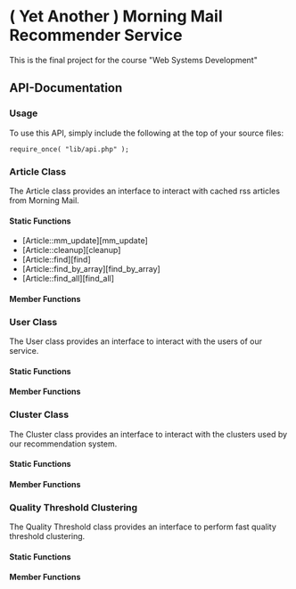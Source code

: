# ( Yet Another ) Morning Mail Recommender Service

This is the final project for the course "Web Systems Development"

## API-Documentation

### Usage

To use this API, simply include the following at the top of your source files:

    require_once( "lib/api.php" );

### Article Class

The Article class provides an interface to interact with cached rss articles from Morning Mail.

#### Static Functions

 * [Article::mm_update][mm_update]
 * [Article::cleanup][cleanup]
 * [Article::find][find]
 * [Article::find_by_array][find_by_array] 
 * [Article::find_all][find_all]

#### Member Functions

### User Class

The User class provides an interface to interact with the users of our service.

#### Static Functions

#### Member Functions

### Cluster Class

The Cluster class provides an interface to interact with the clusters used by our recommendation system.

#### Static Functions

#### Member Functions

### Quality Threshold Clustering

The Quality Threshold class provides an interface to perform fast quality threshold clustering.

#### Static Functions

#### Member Functions
